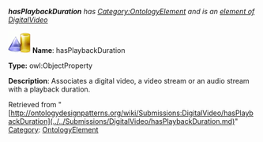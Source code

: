 ___hasPlaybackDuration__ has [Category:OntologyElement](../../Category/OntologyElement.md "Category:OntologyElement") and is an [element of](../../Property/ElementOf.md "Property:ElementOf") [DigitalVideo](../../Submissions/DigitalVideo.md "Submissions:DigitalVideo")_


  




[![ObjectProperty](../../images/thumb/c/c3/ObjectProperty.gif/45px-ObjectProperty.gif)](../../Image/ObjectProperty.gif.md "ObjectProperty")
__Name__: hasPlaybackDuration 


__Type:__ owl:ObjectProperty 


__Description__: Associates a digital video, a video stream or an audio stream with a playback duration. 





Retrieved from "[http://ontologydesignpatterns.org/wiki/Submissions:DigitalVideo/hasPlaybackDuration](../../Submissions/DigitalVideo/hasPlaybackDuration.md)"
 [Category](http://ontologydesignpatterns.org/wiki/Special:Categories "Special:Categories"): [OntologyElement](../../Category/OntologyElement.md "Category:OntologyElement")